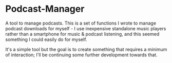 # Podcast-Manager
A tool to manage podcasts. This is a set of functions I wrote to manage podcast downloads for myself - I use inexpensive standalone music players rather than a smartphone for music & podcast listening, and this seemed something I could easily do for myself.

It's a simple tool but the goal is to create something that requires a minimum of interaction; I'll be continuing some further development towards that.